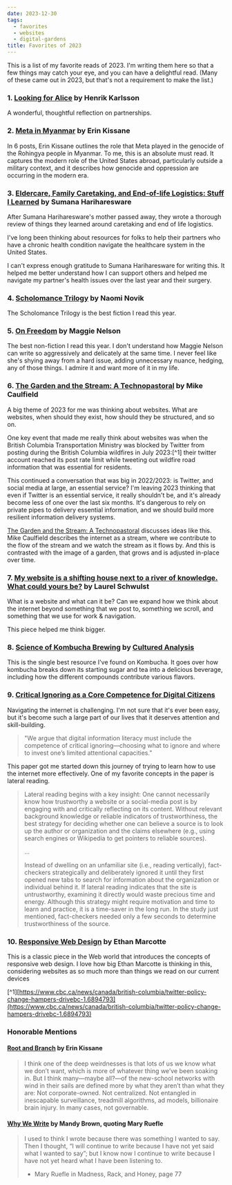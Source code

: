 ```yaml
---
date: 2023-12-30
tags:
  - favorites
  - websites
  - digital-gardens
title: Favorites of 2023
---
```


This is a list of my favorite reads of 2023. I'm writing them here so that a few things may catch your eye, and you can have a delightful read. (Many of these came out in 2023, but that's not a requirement to make the list.)

### 1. [Looking for Alice](https://www.henrikkarlsson.xyz/p/looking-for-alice) by Henrik Karlsson

A wonderful, thoughtful reflection on partnerships.

### 2. [Meta in Myanmar](https://erinkissane.com/meta-in-myanmar-full-series) by Erin Kissane

In 6 posts, Erin Kissane outlines the role that Meta played in the genocide of the Rohingya people in Myanmar. To me, this is an absolute must read. It captures the modern role of the United States abroad, particularly outside a military context, and it describes how genocide and oppression are occurring in the modern era.

### 3. [Eldercare, Family Caretaking, and End-of-life Logistics: Stuff I Learned](https://www.harihareswara.net/posts/2023/eldercare-family-caretaking-end-of-life-logistics-learned/) by Sumana Hariharesware

After Sumana Hariharesware's mother passed away, they wrote a thorough review of things they learned around caretaking and end of life logistics.

I've long been thinking about resources for folks to help their partners who have a chronic health condition navigate the healthcare system in the United States.

I can't express enough gratitude to Sumana Hariharesware for writing this. It helped me better understand how I can support others and helped me navigate my partner's health issues over the last year and their surgery.

### 4. [Scholomance Trilogy](https://bookshop.org/p/books/a-deadly-education-naomi-novik/14143485?ean=9780593128503) by Naomi Novik

The Scholomance Trilogy is the best fiction I read this year.

### 5. [On Freedom](https://bookshop.org/p/books/on-freedom-four-songs-of-care-and-constraint-maggie-nelson/15911469?ean=9781644452028) by Maggie Nelson

The best non-fiction I read this year. I don't understand how Maggie Nelson can write so aggressively and delicately at the same time. I never feel like she's shying away from a hard issue, adding unnecessary nuance, hedging, any of those things. I admire it and want more of it in my life.

### 6. [The Garden and the Stream: A Technopastoral](https://hapgood.us/2015/10/17/the-garden-and-the-stream-a-technopastoral/) by Mike Caulfield

A big theme of 2023 for me was thinking about websites. What are websites, when should they exist, how should they be structured, and so on.

One key event that made me really think about websites was when the British Columbia Transportation Ministry was blocked by Twitter from posting during the British Columbia wildfires in July 2023:[^1] their twitter account reached its post rate limit while tweeting out wildfire road information that was essential for residents.

This continued a conversation that was big in 2022/2023: is Twitter, and social media at large, an essential service? I'm leaving 2023 thinking that even if Twitter is an essential service, it really shouldn't be, and it's already become less of one over the last six months. It's dangerous to rely on private pipes to delivery essential information, and we should build more resilient information delivery systems.

[The Garden and the Stream: A Technopastoral](https://hapgood.us/2015/10/17/the-garden-and-the-stream-a-technopastoral/) discusses ideas like this. Mike Caulfield describes the internet as a stream, where we contribute to the flow of the stream and we watch the stream as it flows by. And this is contrasted with the image of a garden, that grows and is adjusted in-place over time.

### 7. [My website is a shifting house next to a river of knowledge. What could yours be?](https://thecreativeindependent.com/essays/laurel-schwulst-my-website-is-a-shifting-house-next-to-a-river-of-knowledge-what-could-yours-be/) by Laurel Schwulst

What is a website and what can it be? Can we expand how we think about the internet beyond something that we post to, something we scroll, and something that we use for work & navigation.

This piece helped me think bigger.

### 8. [Science of Kombucha Brewing](https://www.youtube.com/watch?v=ulZr3gkEl-I) by [Cultured Analysis](https://www.culturedanalysis.com/)

This is the single best resource I've found on Kombucha. It goes over how kombucha breaks down its starting sugar and tea into a delicious beverage, including how the different compounds contribute various flavors.

### 9. [Critical Ignoring as a Core Competence for Digital Citizens](https://journals.sagepub.com/doi/full/10.1177/09637214221121570)

Navigating the internet is challenging. I'm not sure that it's ever been easy, but it's become such a large part of our lives that it deserves attention and skill-building.

> "We argue that digital information literacy must include the competence of critical ignoring—choosing what to ignore and where to invest one’s limited attentional capacities."

This paper got me started down this journey of trying to learn how to use the internet more effectively. One of my favorite concepts in the paper is lateral reading.

> Lateral reading begins with a key insight: One cannot necessarily know how trustworthy a website or a social-media post is by engaging with and critically reflecting on its content. Without relevant background knowledge or reliable indicators of trustworthiness, the best strategy for deciding whether one can believe a source is to look up the author or organization and the claims elsewhere (e.g., using search engines or Wikipedia to get pointers to reliable sources).
>
> ...
>
> Instead of dwelling on an unfamiliar site (i.e., reading vertically), fact-checkers strategically and deliberately ignored it until they first opened new tabs to search for information about the organization or individual behind it. If lateral reading indicates that the site is untrustworthy, examining it directly would waste precious time and energy. Although this strategy might require motivation and time to learn and practice, it is a time-saver in the long run. In the study just mentioned, fact-checkers needed only a few seconds to determine trustworthiness of the source.

### 10. [Responsive Web Design](https://alistapart.com/article/responsive-web-design/) by Ethan Marcotte

This is a classic piece in the Web world that introduces the concepts of responsive web design. I love how big Ethan Marcotte is thinking in this, considering websites as so much more than things we read on our current devices

[^1][https://www.cbc.ca/news/canada/british-columbia/twitter-policy-change-hampers-drivebc-1.6894793](https://www.cbc.ca/news/canada/british-columbia/twitter-policy-change-hampers-drivebc-1.6894793)

### Honorable Mentions

#### [Root and Branch](https://erinkissane.com/root-and-branch) by Erin Kissane

> I think one of the deep weirdnesses is that lots of us we know what we don’t want, which is more of whatever thing we’ve been soaking in. But I think many—maybe all?—of the new-school networks with wind in their sails are defined more by what they aren’t than what they are: Not corporate-owned. Not centralized. Not entangled in inescapable surveillance, treadmill algorithms, ad models, billionaire brain injury. In many cases, not governable.

#### [Why We Write](https://aworkinglibrary.com/writing/why-we-write) by Mandy Brown, quoting Mary Ruefle

> I used to think I wrote because there was something I wanted to say. Then I thought, “I will continue to write because I have not yet said what I wanted to say”; but I know now I continue to write because I have not yet heard what I have been listening to.
>
> - Mary Ruefle in Madness, Rack, and Honey, page 77
